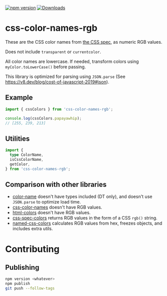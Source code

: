 [![npm version](https://img.shields.io/npm/v/css-color-names-rgb.svg)](https://www.npmjs.com/package/css-color-names-rgb)
[![Downloads](https://img.shields.io/npm/dm/css-color-names-rgb.svg)](https://www.npmjs.com/package/css-color-names-rgb)


# css-color-names-rgb

These are the CSS color names from [the CSS spec](https://drafts.csswg.org/css-color/#named-colors), as numeric RGB values.

Does not include `transparent` or `currentcolor`.

All color names are lowercase. If needed, transform colors using `myColor.toLowerCase()` before passing.

This library is optimized for parsing using `JSON.parse` (See https://v8.dev/blog/cost-of-javascript-2019#json).


## Example

```ts
import { cssColors } from 'css-color-names-rgb';

console.log(cssColors.papayawhip);
// [255, 239, 213]
```


## Utilities

```ts
import {
  type ColorName,
  isCssColorName,
  getColor,
} from 'css-color-names-rgb';
```


## Comparison with other libraries
- [color-name](https://github.com/colorjs/color-name) doesn't have types included (DT only), and doesn't use `JSON.parse` to optimize load time.
- [css-color-names](https://www.npmjs.com/package/css-color-names) doesn't have RGB values.
- [html-colors](https://www.npmjs.com/package/html-colors) doesn't have RGB values.
- [css-spec-colors](https://www.npmjs.com/package/css-spec-colors) returns RGB values in the form of a CSS `rgb()` string.
- [named-css-colors](https://www.npmjs.com/package/named-css-colors) calculates RGB values from hex, freezes objects, and includes extra utils.



# Contributing
## Publishing
```sh
npm version <whatever>
npm publish
git push --follow-tags
```
